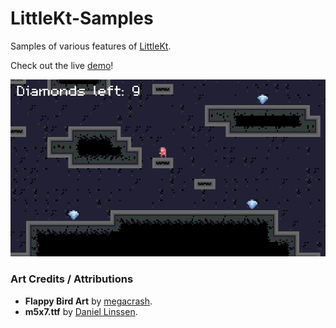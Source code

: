 # LittleKt-Samples

Samples of various features of [LittleKt](https://github.com/littlektframework/littlekt).

Check out the live [demo](https://littlektframework.github.io/littlekt-samples/)!

![Example](/screenshots/example1.png)

### Art Credits / Attributions

* **Flappy Bird Art** by [megacrash](https://megacrash.itch.io/flappy-bird-assets).
* **m5x7.ttf** by [Daniel Linssen](https://managore.itch.io/m5x7).